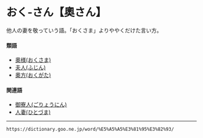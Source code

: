 # おく‐さん【奧さん】

他人の妻を敬っていう語。「おくさま」よりややくだけた言い方。

#### 類語

-   [奧様(おくさま)](https://dictionary.goo.ne.jp/word/%E5%A5%A5%E6%A7%98_%28%E3%81%8A%E3%81%8F%E3%81%95%E3%81%BE%29/#jn-30345)
-   [夫人(ふじん)](https://dictionary.goo.ne.jp/word/%E5%A4%AB%E4%BA%BA_%28%E3%81%B5%E3%81%98%E3%82%93%29/#jn-192782)
-   [奧方(おくがた)](https://dictionary.goo.ne.jp/word/%E5%A5%A5%E6%96%B9/#jn-30331)

#### 関連語

-   [御寮人(ごりょうにん)](https://dictionary.goo.ne.jp/word/%E5%BE%A1%E5%AF%AE%E4%BA%BA_%28%E3%81%94%E3%82%8A%E3%82%87%E3%81%86%E3%81%AB%E3%82%93%29/#jn-82692)
-   [人妻(ひとづま)](https://dictionary.goo.ne.jp/word/%E4%BA%BA%E5%A6%BB/#jn-186129)

---
`https://dictionary.goo.ne.jp/word/%E5%A5%A5%E3%81%95%E3%82%93/`